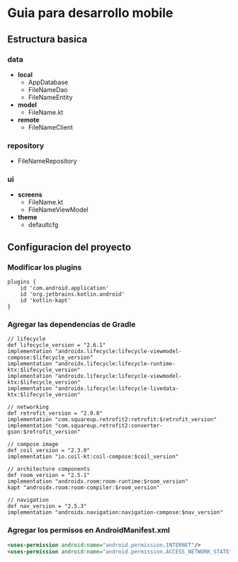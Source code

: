 # Guia para desarrollo mobile
## Estructura basica
### data
- **local**
    - AppDatabase
    - FileNameDao
    - FileNameEntity
- **model**
    - FileName.kt
- **remote**
    - FileNameClient
### repository
- FileNameRepository
### ui
- **screens**
    - FileName.kt
    - FileNameViewModel
- **theme**
    - defaultcfg

## Configuracion del proyecto
### Modificar los plugins
```shell
plugins {
    id 'com.android.application'
    id 'org.jetbrains.kotlin.android'
    id 'kotlin-kapt'
}
```

### Agregar las dependencias de Gradle
```shell
// lifecycle
def lifecycle_version = "2.6.1"
implementation "androidx.lifecycle:lifecycle-viewmodel-compose:$lifecycle_version"
implementation "androidx.lifecycle:lifecycle-runtime-ktx:$lifecycle_version"
implementation "androidx.lifecycle:lifecycle-viewmodel-ktx:$lifecycle_version"
implementation "androidx.lifecycle:lifecycle-livedata-ktx:$lifecycle_version"

// networking
def retrofit_version = "2.9.0"
implementation "com.squareup.retrofit2:retrofit:$retrofit_version"
implementation "com.squareup.retrofit2:converter-gson:$retrofit_version"

// compose image
def coil_version = "2.3.0"
implementation "io.coil-kt:coil-compose:$coil_version"

// architecture components
def room_version = "2.5.1"
implementation "androidx.room:room-runtime:$room_version"
kapt "androidx.room:room-compiler:$room_version"

// navigation
def nav_version = "2.5.3"
implementation "androidx.navigation:navigation-compose:$nav_version"

```

### Agregar los permisos en AndroidManifest.xml 
```xml
<uses-permission android:name="android.permission.INTERNET"/> 
<uses-permission android:name="android.permission.ACCESS_NETWORK_STATE"/> 
```